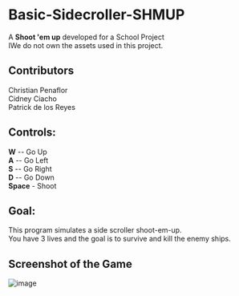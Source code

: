 # Basic-Sidecroller-SHMUP
A **Shoot 'em up** developed for a School Project <br />
IWe do not own the assets used in this project. 


## Contributors
Christian Penaflor <br />
Cidney Ciacho <br />
Patrick de los Reyes


## Controls:
**W** -- Go Up <br />
**A** -- Go Left <br />
**S** -- Go Right <br />
**D** -- Go Down <br />
**Space** - Shoot 

## Goal:
This program simulates a side scroller shoot-em-up. <br />
You have 3 lives and the goal is to survive and kill the enemy ships. 



## Screenshot of the Game
![image](https://user-images.githubusercontent.com/42732095/145702241-1b9e0e98-ac80-42f3-b00d-5f65da06457f.png)
